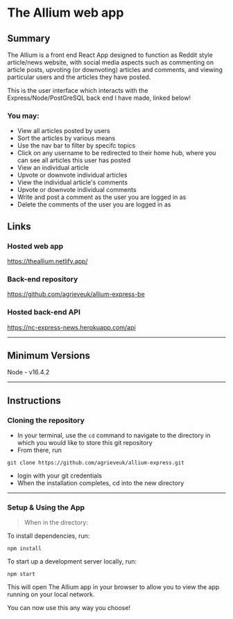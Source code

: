 # The Allium web app

## Summary

The Allium is a front end React App designed to function as Reddit style article/news website, with social media aspects such as commenting on article posts, upvoting (or downvoting) articles and comments, and viewing particular users and the articles they have posted.

This is the user interface which interacts with the Express/Node/PostGreSQL back end I have made, linked below!

### You may:

- View all articles posted by users
- Sort the articles by various means
- Use the nav bar to filter by specifc topics
- Click on any username to be redirected to their home hub, where you can see all articles this user has posted
- View an individual article
- Upvote or downvote individual articles
- View the individual article's comments
- Upvote or downvote individual comments
- Write and post a comment as the user you are logged in as
- Delete the comments of the user you are logged in as

## Links

### Hosted web app

https://theallium.netlify.app/

### Back-end repository

https://github.com/agrieveuk/allium-express-be

### Hosted back-end API

https://nc-express-news.herokuapp.com/api

---

## Minimum Versions

Node - v16.4.2

---

## Instructions

### Cloning the repository

- In your terminal, use the `cd` command to navigate to the directory in which you would like to store this git repository
- From there, run

```
git clone https://github.com/agrieveuk/allium-express.git
```

- login with your git credentials
- When the installation completes, cd into the new directory

---

### Setup & Using the App

> When in the directory:

To install dependencies, run:

```
npm install
```

To start up a development server locally, run:

```
npm start
```

This will open The Allium app in your browser to allow you to view the app running on your local network.

You can now use this any way you choose!
